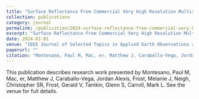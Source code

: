 ```yaml
---
title: "Surface Reflectance From Commercial Very High Resolution Multispectral Imagery Estimated Empirically With Synthetic Landsat (2023)"
collection: publications
category: journal
permalink: /publication/2024-surface-reflectance-from-commercial-very-high-resolution-multispectral-imagery-estimated-empirically-with-synthetic-landsat-2023
excerpt: "Surface Reflectance From Commercial Very High Resolution Multispectral Imagery Estimated Empirically With Synthetic Landsat (2023) by Montesano, Paul M et al."
date: 2024-01-01
venue: "IEEE Journal of Selected Topics in Applied Earth Observations and Remote Sensing"
paperurl: ""
citation: "Montesano, Paul M, Mac, er, Matthew J, Caraballo-Vega, Jordan Alexis, Frost, Melanie J, Neigh, Christopher SR, Frost, Gerald V, Tamkin, Glenn S, Carroll, Mark L (2024). "Surface Reflectance From Commercial Very High Resolution Multispectral Imagery Estimated Empirically With Synthetic Landsat (2023)." <i>IEEE Journal of Selected Topics in Applied Earth Observations and Remote Sensing</i>."
---
```


This publication describes research work presented by Montesano, Paul M, Mac, er, Matthew J, Caraballo-Vega, Jordan Alexis, Frost, Melanie J, Neigh, Christopher SR, Frost, Gerald V, Tamkin, Glenn S, Carroll, Mark L. See the venue for full details.

